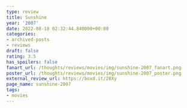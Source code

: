 ```yaml
---
type: review
title: Sunshine
year: '2007'
date: 2022-08-18 02:32:44.840000+00:00
categories:
- archived-posts
- reviews
draft: false
rating: 3.5
has_spoilers: false
fanart_url: /thoughts/reviews/movies/img/sunshine-2007_fanart.png
poster_url: /thoughts/reviews/movies/img/sunshine-2007_poster.png
external_review_url: https://boxd.it/28Xy
page_name: sunshine-2007
tags:
- movies
---
```


